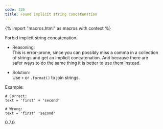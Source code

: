 ```yaml
---
code: 326
title: Found implicit string concatenation
---
```


{% import "macros.html" as macros with context %}

Forbid implicit string concatenation.

  - Reasoning:  
    This is error-prone, since you can possibly miss a comma in a
    collection of strings and get an implicit concatenation. And because
    there are safer ways to do the same thing it is better to use them
    instead.

  - Solution:  
    Use `+` or `.format()` to join strings.

Example:

    # Correct:
    text = 'first' + 'second'
    
    # Wrong:
    text = 'first' 'second'

<div class="versionadded">

0.7.0

</div>